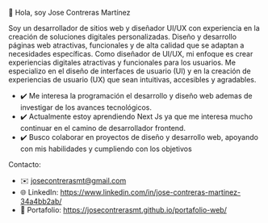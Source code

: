   👋 Hola, soy Jose Contreras Martínez
  
  Soy un desarrollador de sitios web y diseñador UI/UX con experiencia en la creación de soluciones digitales personalizadas. Diseño y desarrollo páginas web atractivas, funcionales y de alta calidad que se adaptan a necesidades específicas.
  Como diseñador de UI/UX, mi enfoque es crear experiencias digitales atractivas y funcionales para los usuarios. Me especializo en el diseño de interfaces de usuario (UI) y en la creación de experiencias de usuario (UX) que sean intuitivas, accesibles y agradables.
  
- ✔️ Me interesa la programación el desarrollo y diseño web ademas de investigar de los avances tecnológicos. 
- ✔️ Actualmente estoy aprendiendo Next Js ya que me interesa mucho continuar en el camino de desarrollador frontend.
- ✔️ Busco colaborar en proyectos de diseño y desarrollo web, apoyando con mis habilidades y cumpliendo con los objetivos

Contacto: 
- ✉️ josecontrerasmt@gmail.com
- 🌐 LinkedIn: https://www.linkedin.com/in/jose-contreras-martinez-34a4bb2ab/
- 💼 Portafolio: https://josecontrerasmt.github.io/portafolio-web/
